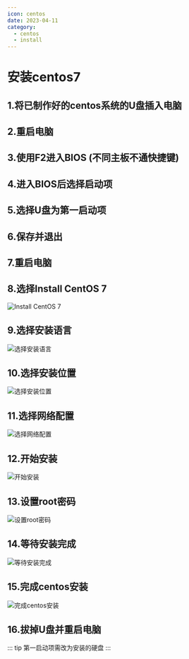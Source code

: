 ```yaml
---
icon: centos
date: 2023-04-11
category:
  - centos
  - install
---
```


# 安装centos7

## 1.将已制作好的centos系统的U盘插入电脑

## 2.重启电脑

## 3.使用F2进入BIOS (不同主板不通快捷键)

## 4.进入BIOS后选择启动项

## 5.选择U盘为第一启动项

## 6.保存并退出

## 7.重启电脑

## 8.选择Install CentOS 7

![Install CentOS 7](https://img.brinish.eu.org:6205/images/2023/04/20/beced2e70ccad47f2cb269bdd91ef628.png)

## 9.选择安装语言

![选择安装语言](https://img.brinish.eu.org:6205/images/2023/04/20/af8fd871433059f2cf0b318ee4523862.png)

## 10.选择安装位置

![选择安装位置](https://img.brinish.eu.org:6205/images/2023/04/20/97a04ab4221014c3bce022f4c3e868d1.png)

## 11.选择网络配置

![选择网络配置](https://img.brinish.eu.org:6205/images/2023/04/20/8a70b2e0fe6a4e61881348efe41d8618.png)

## 12.开始安装

![开始安装](https://img.brinish.eu.org:6205/images/2023/04/20/84cabd5a95eda768207e8edc0b70e9a3.png)

## 13.设置root密码

![设置root密码](https://img.brinish.eu.org:6205/images/2023/04/20/2a2224f9acf04c69c31f5cfb94fa3dd0.png)

## 14.等待安装完成

![等待安装完成](https://img.brinish.eu.org:6205/images/2023/04/20/7b0300882da104c651aaa45eed428535.png)

## 15.完成centos安装

![完成centos安装](https://img.brinish.eu.org:6205/images/2023/04/20/4c7c1f14a00528b8f9a0d40be3f8fd8d.png)

## 16.拔掉U盘并重启电脑

::: tip
第一启动项需改为安装的硬盘
:::
<ArtPlayer src="https://pan.brinish.eu.org:6206/f/znF4/centos7.mp4" />